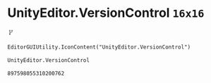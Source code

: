 # UnityEditor.VersionControl `16x16`
<img src="/img/UnityEditor.VersionControl.png" width=16 height=16>

``` CSharp
EditorGUIUtility.IconContent("UnityEditor.VersionControl")
```
```
UnityEditor.VersionControl
```
```
897598055310200762
```
